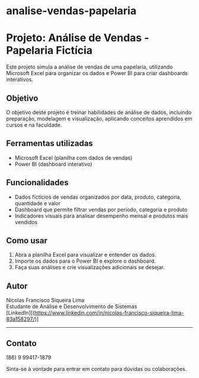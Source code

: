 # analise-vendas-papelaria
# Projeto: Análise de Vendas - Papelaria Fictícia

Este projeto simula a análise de vendas de uma papelaria, utilizando Microsoft Excel para organizar os dados e Power BI para criar dashboards interativos.

## Objetivo

O objetivo deste projeto é treinar habilidades de análise de dados, incluindo preparação, modelagem e visualização, aplicando conceitos aprendidos em cursos e na faculdade.

## Ferramentas utilizadas

- Microsoft Excel (planilha com dados de vendas)
- Power BI (dashboard interativo)

## Funcionalidades

- Dados fictícios de vendas organizados por data, produto, categoria, quantidade e valor
- Dashboard que permite filtrar vendas por período, categoria e produto
- Indicadores visuais para analisar desempenho mensal e produtos mais vendidos

## Como usar

1. Abra a planilha Excel para visualizar e entender os dados.
2. Importe os dados para o Power BI e explore o dashboard.
3. Faça suas análises e crie visualizações adicionais se desejar.

## Autor

Nicolas Francisco Siqueira Lima  
Estudante de Análise e Desenvolvimento de Sistemas  
[LinkedIn][(https://www.linkedin.com/in/nicolas-francisco-siqueira-lima-83a158297/)]

---

## Contato
(86) 9 99417-1879

Sinta-se à vontade para entrar em contato para dúvidas ou colaborações.
